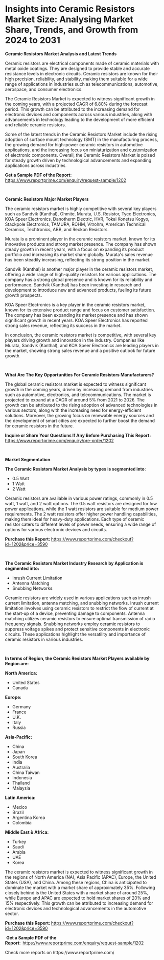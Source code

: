 <p><h1>Insights into Ceramic Resistors Market Size: Analysing Market Share, Trends, and Growth from 2024 to 2031</h1></p><p><strong>Ceramic Resistors Market Analysis and Latest Trends</strong></p>
<p><p>Ceramic resistors are electrical components made of ceramic materials with metal oxide coatings. They are designed to provide stable and accurate resistance levels in electronic circuits. Ceramic resistors are known for their high precision, reliability, and stability, making them suitable for a wide range of applications in industries such as telecommunications, automotive, aerospace, and consumer electronics.</p><p>The Ceramic Resistors Market is expected to witness significant growth in the coming years, with a projected CAGR of 6.80% during the forecast period. This growth can be attributed to the increasing demand for electronic devices and components across various industries, along with advancements in technology leading to the development of more efficient and reliable ceramic resistors.</p><p>Some of the latest trends in the Ceramic Resistors Market include the rising adoption of surface mount technology (SMT) in the manufacturing process, the growing demand for high-power ceramic resistors in automotive applications, and the increasing focus on miniaturization and customization of electronic components. Overall, the Ceramic Resistors Market is poised for steady growth driven by technological advancements and expanding applications across industries.</p></p>
<p><strong>Get a Sample PDF of the Report:&nbsp;</strong> <a href="https://www.reportprime.com/enquiry/request-sample/1202">https://www.reportprime.com/enquiry/request-sample/1202</a></p>
<p>&nbsp;</p>
<p><strong>Ceramic Resistors Major Market Players</strong></p>
<p><p>The ceramic resistors market is highly competitive with several key players such as Sandvik (Kanthal), Ohmite, Murata, U.S. Resistor, Tyco Electronics, KOA Speer Electronics, Danotherm Electric, HVR, Tokai Konetsu Kogyo, Stackpole Electronics, TAMURA, ROHM, Vitrohm, American Technical Ceramics, Techtronics, ABB, and Reckon Resistors.</p><p>Murata is a prominent player in the ceramic resistors market, known for its innovative products and strong market presence. The company has shown steady growth in recent years, with a focus on expanding its product portfolio and increasing its market share globally. Murata's sales revenue has been steadily increasing, reflecting its strong position in the market.</p><p>Sandvik (Kanthal) is another major player in the ceramic resistors market, offering a wide range of high-quality resistors for various applications. The company has a strong global presence and is known for its reliability and performance. Sandvik (Kanthal) has been investing in research and development to introduce new and advanced products, fueling its future growth prospects.</p><p>KOA Speer Electronics is a key player in the ceramic resistors market, known for its extensive product range and focus on customer satisfaction. The company has been expanding its market presence and has shown significant growth in recent years. KOA Speer Electronics has reported strong sales revenue, reflecting its success in the market.</p><p>In conclusion, the ceramic resistors market is competitive, with several key players driving growth and innovation in the industry. Companies like Murata, Sandvik (Kanthal), and KOA Speer Electronics are leading players in the market, showing strong sales revenue and a positive outlook for future growth.</p></p>
<p>&nbsp;</p>
<p><strong>What Are The Key Opportunities For Ceramic Resistors Manufacturers?</strong></p>
<p><p>The global ceramic resistors market is expected to witness significant growth in the coming years, driven by increasing demand from industries such as automotive, electronics, and telecommunications. The market is projected to expand at a CAGR of around 5% from 2021 to 2026. The growth can be attributed to the rising adoption of advanced technologies in various sectors, along with the increasing need for energy-efficient solutions. Moreover, the growing focus on renewable energy sources and the development of smart cities are expected to further boost the demand for ceramic resistors in the future.</p></p>
<p><strong>Inquire or Share Your Questions If Any Before Purchasing This Report:</strong> <a href="https://www.reportprime.com/enquiry/pre-order/1202">https://www.reportprime.com/enquiry/pre-order/1202</a></p>
<p>&nbsp;</p>
<p><strong>Market Segmentation</strong></p>
<p><strong>The Ceramic Resistors Market Analysis by types is segmented into:</strong></p>
<p><ul><li>0.5 Watt</li><li>1 Watt</li><li>2 Watt</li></ul></p>
<p><p>Ceramic resistors are available in various power ratings, commonly in 0.5 watt, 1 watt, and 2 watt options. The 0.5 watt resistors are designed for low power applications, while the 1 watt resistors are suitable for medium power requirements. The 2 watt resistors offer higher power handling capabilities, making them ideal for heavy-duty applications. Each type of ceramic resistor caters to different levels of power needs, ensuring a wide range of options for various electronic devices and circuits.</p></p>
<p><strong>Purchase this Report:&nbsp;</strong><a href="https://www.reportprime.com/checkout?id=1202&price=3590">https://www.reportprime.com/checkout?id=1202&price=3590</a></p>
<p>&nbsp;</p>
<p><strong>The Ceramic Resistors Market Industry Research by Application is segmented into:</strong></p>
<p><ul><li>Inrush Current Limitation</li><li>Antenna Matching</li><li>Snubbing Networks</li></ul></p>
<p><p>Ceramic resistors are widely used in various applications such as inrush current limitation, antenna matching, and snubbing networks. Inrush current limitation involves using ceramic resistors to restrict the flow of current at the start-up of a device, preventing damage to components. Antenna matching utilizes ceramic resistors to ensure optimal transmission of radio frequency signals. Snubbing networks employ ceramic resistors to suppress voltage spikes and protect sensitive components in electronic circuits. These applications highlight the versatility and importance of ceramic resistors in various industries.</p></p>
<p>&nbsp;</p>
<p><strong>In terms of Region, the Ceramic Resistors Market Players available by Region are:</strong></p>
<p>
    <p> <strong> North America: </strong>
        <ul>
            <li>United States</li>
            <li>Canada</li>
        </ul>
        </p> 
    <p> <strong> Europe: </strong>
        <ul>
            <li>Germany</li>
            <li>France</li>
            <li>U.K.</li>
            <li>Italy</li>
            <li>Russia</li>
        </ul>
        </p> 
    <p> <strong> Asia-Pacific: </strong>
        <ul>
            <li>China</li>
            <li>Japan</li>
            <li>South Korea</li>
            <li>India</li>
            <li>Australia</li>
            <li>China Taiwan</li>
            <li>Indonesia</li>
            <li>Thailand</li>
            <li>Malaysia</li>
        </ul>
        </p> 
    <p> <strong> Latin America: </strong>
        <ul>
            <li>Mexico</li>
            <li>Brazil</li>
            <li>Argentina Korea</li>
            <li>Colombia</li>
        </ul>
        </p> 
    <p> <strong> Middle East & Africa: </strong>
        <ul>
            <li>Turkey</li>
            <li>Saudi</li>
            <li>Arabia</li>
            <li>UAE</li>
            <li>Korea</li>
        </ul>
    </p>
    </p>
<p><p>The ceramic resistors market is expected to witness significant growth in the regions of North America (NA), Asia Pacific (APAC), Europe, the United States (USA), and China. Among these regions, China is anticipated to dominate the market with a market share of approximately 35%. Following closely behind is the United States with a market share of around 25%, while Europe and APAC are expected to hold market shares of 20% and 15% respectively. This growth can be attributed to increasing demand for electronic devices and technological advancements in the automotive sector.</p></p>
<p><strong>Purchase this Report: </strong><a href="https://www.reportprime.com/checkout?id=1202&price=3590">https://www.reportprime.com/checkout?id=1202&price=3590</a></p>
<p>&nbsp;<strong>Get a Sample PDF of the Report:&nbsp;&nbsp;</strong><a href="https://www.reportprime.com/enquiry/request-sample/1202">https://www.reportprime.com/enquiry/request-sample/1202</a></p>
<p><strong></strong></p>
<p>Check more reports on https://www.reportprime.com/</p>
